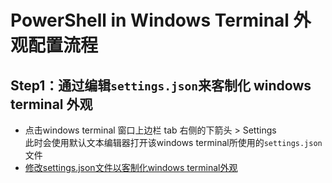 # PowerShell in Windows Terminal 外观配置流程

## Step1：通过编辑`settings.json`来客制化 windows terminal 外观
- 点击windows terminal 窗口上边栏 tab 右侧的下箭头 > Settings  
  此时会使用默认文本编辑器打开该windows terminal所使用的`settings.json`文件  
- [修改settings.json文件以客制化windows terminal外观](https://github.com/BoyanHou/Boyan-Hou-Software-Engineering-Notebook/blob/master/Windows/windows%20%20terminal/%E4%BF%AE%E6%94%B9settings.json%E4%BB%A5%E5%AE%A2%E5%88%B6%E5%8C%96windows%20terminal%E5%A4%96%E8%A7%82.md)


